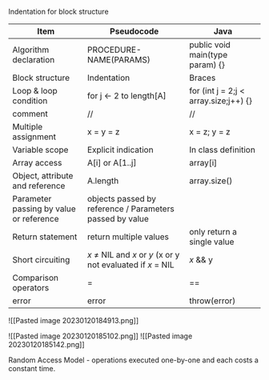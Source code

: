 



Indentation for block structure



| Item | Pseudocode | Java |
|------|-------------|-----|
| Algorithm declaration |PROCEDURE-NAME(PARAMS) |public void main(type param) {}|
|Block structure|Indentation|Braces|
|Loop & loop condition|for j <- 2 to length\[A\]|for (int j = 2;j < array.size;j++) {}|
|comment|//|//|
|Multiple assignment|x = y = z|x = z; y = z| 
|Variable scope|Explicit indication|In class definition|
|Array access|A\[i\] or A\[1..j\]|array\[i\]|
|Object, attribute and reference|A.length|array.size()|
|Parameter passing by value or reference|objects passed by reference / Parameters passed by value|
|Return statement|return multiple values|only return a single value|
|Short circuiting|_x_ ≠ NIL and _x_ or _y_ (x or y not evaluated if _x_ = NIL|_x_ && y 
|Comparison operators|=|\=\=|
| error | error | throw(error) |






![[Pasted image 20230120184913.png]]

![[Pasted image 20230120185102.png]]
![[Pasted image 20230120185142.png]]

Random Access Model - operations executed one-by-one and each costs a constant time.

